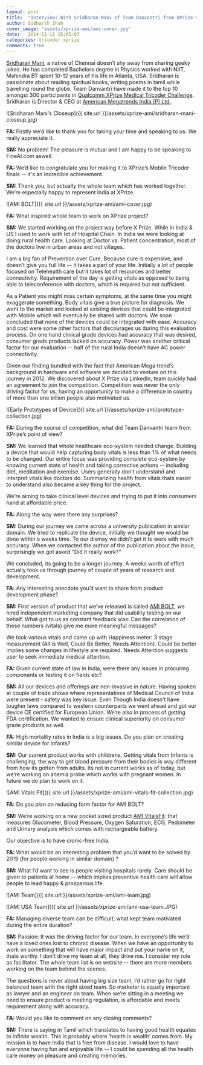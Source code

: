 ```yaml
---
layout: post
title:  "Interview: With Sridharan Mani of Team Danvantri from XPrize's Medical Tricoder Challenge"
author: Sidharth Shah
cover_image: "assets/xprize-ami/ami-cover.jpg"
date:   2014-11-11 15:05:07
categories: tricoder xprize
comments: true
---
```


[Sridharan Mani](https://in.linkedin.com/in/sridharanmani), a native of Chennai doesn’t shy away from sharing geeky jokes. He has completed Bachelors degree in Physics worked with NIIT, Mahindra BT spent 10-12 years of his life in Atlanta, USA. Sridharan is passionate about reading spiritual books, writing poems in tamil while travelling round the globe. Team Danvantri have made it to the top 10 amongst 300 participants in [Qualcomm XPrize Medical Tricoder Challenge](http://tricorder.xprize.org/). Sridharan is Director & CEO at [American Megatrends India (P) Ltd.](http://www.amiindia.co.in/)

![Sridharan Mani's Closeup]({{ site.url }}/assets/xprize-ami/sridharan-mani-closeup.jpg)

**FA:** Firstly we’d like to thank you for taking your time and speaking to us. We really appreciate it. 


**SM:** No problem! The pleasure is mutual and I am happy to be speaking to FineAI.com aswell. 

**FA:** We’d like to congratulate you for making it to XPrize’s Mobile Tricoder finals -- it's an incredible achievement. 

**SM:** Thank you, but actually the whole team which has worked together. We’re especially happy to represent India at XPrize. 

![AMI BOLT]({{ site.url }}/assets/xprize-ami/ami-cover.jpg)

**FA:** What inspired whole team to work on XPrize project? 

**SM:** We started working on the project way before X Prize. While in India & US I used to work with lot of Hospital Chain. In India we were looking at doing rural health care. Looking at Doctor vs. Patient concentration, most of the doctors live in urban areas and not villages. 

I am a big fan of Prevention over Cure. Because cure is expensive, and doesn’t give you full life -- it takes a part of your life. Initially a lot of people focused on Telehealth care but it takes lot of resources and better connectivity. Requirement of the day is getting vitals as opposed to being able to teleconference with doctors, which is required but not sufficient.

As a Patient you might miss certain symptoms, at the same time you might exaggerate something. Body vitals give a true picture for diagnosis. We went to the market and looked at existing devices that could be integrated with Mobile which will eventually be shared with doctors. We soon concluded that none of the devices could be integrated with ease. Accuracy and cost were some other factors that discourages us during this evaluation process. On one hand clinical grade devices had accuracy that was desired, consumer grade products lacked on accuracy. Power was another critical factor for our evaluation -- half of the rural India doesn’t have AC power connectivity. 

Given our finding bundled with the fact that American Mega trend’s background in hardware and software we decided to venture on this journey in 2012. We discovered about X Prize via LinkedIn, team quickly had an agreement to join the competition. Competition was never the only driving factor for us, having an opportunity to make a difference in country of more than one billion people also motivated us.

![Early Prototypes of Device]({{ site.url }}/assets/xprize-ami/prototype-collection.jpg)

**FA:** During the course of competition, what did Team Danvantri learn from XPrize’s point of view? 

**SM:** We learned that whole healthcare eco-system needed change. Building a device that would help capturing body vitals is less than 1% of what needs to be changed. Our entire focus was providing complete eco-system by knowing current state of health and taking corrective actions -- including diet, meditation and exercise. Users generally don’t understand and interpret vitals like doctors do. Summarizing health from vitals thats easier to understand also became a key thing for the project. 

We’re aiming to take clinical level devices and trying to put it into consumers hand at affordable price.

**FA:** Along the way were there any surprises? 

**SM:** During our journey we came across a university publication in similar domain. We tried to replicate  the device, initially we thought we would be done within a weeks time. To our dismay we didn’t get it to work with much accuracy. When we contacted the author of the publication about the issue, surprisingly we got asked “Did it really work?” 

We concluded, its going to be a longer journey. A weeks worth of effort actually took us through journey of couple of years of research and development. 

**FA:** Any interesting anecdote you’d want to share from product development phase? 

**SM:** First version of product that we’ve released is called [AMI BOLT](http://www.amibolt.com/), we hired independent marketing company that did usability testing on our behalf. What got to us as constant feedback was: Can the correlation of these numbers (vitals) give me more meaningful messages?  

We took various vitals and came up with Happiness meter: 3 stage measurement (All is Well, Could Be Better, Needs Attention). Could be better implies some changes in lifestyle are required. Needs Attention suggests user to seek immediate medical attention.  

**FA:** Given current state of law in India, were there any issues in procuring components or testing it on fields etc? 

**SM:** All our devices and offerings are non-invasive in nature. Having spoken at couple of trade shows where representatives of Medical Council of India were present - safety was key issue. Even Though India doesn’t have tougher laws compared to western counterparts we went ahead and got our device CE certified for European Union. We’re also in process of getting FDA certification. We wanted to ensure clinical superiority on consumer grade products as well.

**FA:** High mortality rates in India is a big issues. Do you plan on creating similar device for Infants? 

**SM:** Our current product works with childrens. Getting vitals from Infants is challenging, the way to get blood pressure from their bodies is way different from how its gotten from adults. Its not in current works as of today, but we’re working on anemia probe which works with pregnant women. In future we do plan to work on it. 

![AMI Vitals Fit]({{ site.url }}/assets/xprize-ami/ami-vitals-fit-collection.jpg)

**FA:** Do you plan on reducing form factor for AMI BOLT? 

**SM:** We’re working on a new pocket sized product [AMI VitalsFit](http://www.amibolt.com/vitalsfit/): that measures Glucometer, Blood Pressure, Oxygen Saturation, ECG, Pedometer and Urinary analysis which comes with rechargeable battery. 

Our objective is to have cronic-free India. 

**FA:** What would be an interesting problem that you’d want to be solved by 2019 (for people working in similar domain) ?

**SM:** What I’d want to see is people visiting hospitals rarely.  Care should be given to patients at home -- which implies preventive health care will allow people to lead happy & prosperous life. 

![AMI Team]({{ site.url }}/assets/xprize-ami/ami-team.jpg)

![AMI USA Team]({{ site.url }}/assets/xprize-ami/ami-usa-team.JPG)

**FA:** Managing diverse team can be difficult, what kept team motivated during the entire duration? 

**SM:** Passion: It was the driving factor for our team. In everyone’s life we’d have a loved ones lost to chronic disease. When we have an opportunity  to work on something that will have major impact and put your name on it, thats worthy. I don’t drive my team at all, they drive me. I consider my role as facilitator. The whole team list is on website -- there are more members working on the team behind the scenes.

The questions is never about having big size team, I’d rather go for right balanced team with the right sized team. So marketer is equally important as lawyer and an engineer on team. When we’re sitting  in a meeting we need to ensure product is meeting regulation, is affordable and meets requirement along with accuracy. 

**FA:** Would you like to comment on any closing comments?

**SM:**  There is saying in Tamil which translates to having good health equates to infinite wealth. This is probably where ‘health is wealth’ comes from. My mission is to have India that is free from disease. I would love to have everyone having fun and enjoyable life -- I could be spending all the health care money on pleasure and creating memories. 

